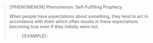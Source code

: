 >[!PHENOMENON] Phenomenon: Self-Fulfilling Prophecy
>
>When people have expectations about something, they tend to act in accordance with them which often results in these expectations becoming true even if they initially were not.
>
>>[!EXAMPLE]-
>>
>>
>